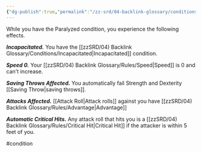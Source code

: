 ```yaml
---
{"dg-publish":true,"permalink":"/zz-srd/04-backlink-glossary/conditions/paralyzed/"}
---
```


While you have the Paralyzed condition, you experience the following effects.

***Incapacitated.*** You have the [[zzSRD/04) Backlink Glossary/Conditions/Incapacitated\|Incapacitated]] condition.

***Speed 0.*** Your [[zzSRD/04) Backlink Glossary/Rules/Speed\|Speed]] is 0 and can't increase.

***Saving Throws Affected.*** You automatically fail Strength and Dexterity [[Saving Throw\|saving throws]].

***Attacks Affected.*** [[Attack Roll\|Attack rolls]] against you have [[zzSRD/04) Backlink Glossary/Rules/Advantage\|Advantage]]

***Automatic Critical Hits.*** Any attack roll that hits you is a [[zzSRD/04) Backlink Glossary/Rules/Critical Hit\|Critical Hit]] if the attacker is within 5 feet of you.

#condition
